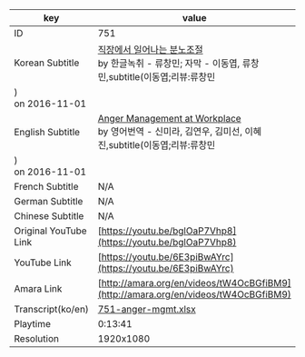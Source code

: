 |  key  |  value  |
|-------|---------|
| ID            | 751 |
| Korean Subtitle | [직장에서 일어나는 분노조절](https://github.com/jungtosociety/dharma-qna/raw/master/sub/751/ko-751-anger-mgmt.sbv)<br>by 한글녹취 - 류창민; 자막 - 이동엽, 류창민,subtitle(이동엽;리뷰:류창민
)<br>on 2016-11-01<br>|
| English Subtitle | [Anger Management at Workplace](https://github.com/jungtosociety/dharma-qna/raw/master/sub/751/en-751-anger-mgmt.sbv)<br>by 영어번역 - 신미라, 김연우, 김미선, 이혜진,subtitle(이동엽;리뷰:류창민
)<br>on 2016-11-01<br>|
| French Subtitle | N/A |
| German Subtitle | N/A |
| Chinese Subtitle | N/A |
| Original YouTube Link  | [https://youtu.be/bglOaP7Vhp8](https://youtu.be/bglOaP7Vhp8) |
| YouTube Link  | [https://youtu.be/6E3piBwAYrc](https://youtu.be/6E3piBwAYrc) |
| Amara Link    | [http://amara.org/en/videos/tW4OcBGfiBM9](http://amara.org/en/videos/tW4OcBGfiBM9) |
| Transcript(ko/en) | [751-anger-mgmt.xlsx](https://github.com/jungtosociety/dharma-qna/raw/master/sub/751/751-anger-mgmt.xlsx) |
| Playtime | 0:13:41 |
| Resolution | 1920x1080|
